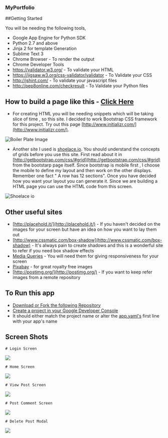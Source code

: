 ### MyPortfolio

##Getting Started

  You will be needing the following tools,
  
  * Google App Engine for Python SDK
  * Python 2.7 and above
  * Jinja 2 for template Generation
  * Sublime Text 3
  * Chrome Browser - To render the output
  * Chrome Developer Tools
  * https://validator.w3.org/ - To validate your HTML
  * https://jigsaw.w3.org/css-validator/validator - To Validate your CSS
  * http://jshint.com/ - To validate your javascript files
  * http://pep8online.com/checkresult - To Validate your Python files
  
## How to build a page like this - [Click Here](http://blogvint.appspot.com/)

  * For creating HTML you will be needing snippets which will be taking slice of time , so this site. I decided to work
  Bootstrap CSS framework for this project. Try out this page [http://www.initializr.com/](http://www.initializr.com/).
  
  ![Boiler Plate Image](http://s20.postimg.org/c1xtbqw3x/Boiler_Plate.jpg)
  
  * Another site I used is [shoelace.io](shoelace.io). You should understand the concepts of grids before you use this site. 
  First read about it in [http://getbootstrap.com/css/#grid](http://getbootstrap.com/css/#grid) from the bootstarp page itself. Since bootstrap is mobile
  first , I choose the mobile to define my layout and then work on the other displays. Remember one fact " A row has 12 sections".
  Once you have decided how you want your layout you can generate it. Since we are building a HTML page you can use the HTML code from this screen.
  
  ![Shoelace io](http://s20.postimg.org/jj70qyln1/shoelace.png)
  
## Other useful sites

  * [http://placehold.it/](http://placehold.it/) - If you haven't decided on the images for your screen but have an idea on how you want to lay them out
  * [http://www.cssmatic.com/box-shadow](http://www.cssmatic.com/box-shadow) - It's always pain to create shadows and this is a wonderful site to refer if you need box shadow effects
  * [Media Queries](https://developer.mozilla.org/en-US/docs/Web/CSS/Media_Queries/Using_media_queries) - You will need them for giving responsiveness for your screen
  * [Pixabay](www.pixabay.com) - for great royalty free images
  * [http://postimg.org/](http://postimg.org/) - If you want to keep refer images from a remote repository

## To Run this app

  * [Download or Fork the following Repository](https://github.com/VinodhThiagarajan1309/blogvint/)
  * [Create a project in your Google Developer Console](https://console.developers.google.com)
  * It should either match the project name or alter the [app.yaml's](https://raw.githubusercontent.com/VinodhThiagarajan1309/blogvint/master/app.yaml) first line with your app's name
 
## Screen Shots

    # Login Screen
  
  ![](https://s20.postimg.org/qrjkizw99/login_screen.jpg)
  
    # Home Screen
  
  ![](https://s20.postimg.org/b3idc7gnh/blog_home_screen.jpg)
  
    # View Post Screen
  
  ![](https://s20.postimg.org/fui8u89hp/view_post_screen.jpg)
  
    # Post Comment Screen
  
  ![](https://s20.postimg.org/ee6qc36kt/post_comment_screen.jpg)
  
    # Delete Post Modal
  
  ![](https://s20.postimg.org/664sr3eod/delete_post_screen.jpg)
  
